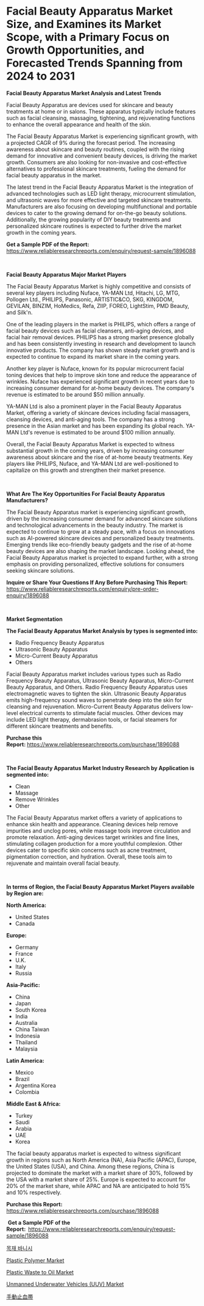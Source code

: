 <p><h1>Facial Beauty Apparatus Market Size, and Examines its Market Scope, with a Primary Focus on Growth Opportunities, and Forecasted Trends Spanning from 2024 to 2031</h1></p><p><strong>Facial Beauty Apparatus Market Analysis and Latest Trends</strong></p>
<p><p>Facial Beauty Apparatus are devices used for skincare and beauty treatments at home or in salons. These apparatus typically include features such as facial cleansing, massaging, tightening, and rejuvenating functions to enhance the overall appearance and health of the skin.</p><p>The Facial Beauty Apparatus Market is experiencing significant growth, with a projected CAGR of 9% during the forecast period. The increasing awareness about skincare and beauty routines, coupled with the rising demand for innovative and convenient beauty devices, is driving the market growth. Consumers are also looking for non-invasive and cost-effective alternatives to professional skincare treatments, fueling the demand for facial beauty apparatus in the market.</p><p>The latest trend in the Facial Beauty Apparatus Market is the integration of advanced technologies such as LED light therapy, microcurrent stimulation, and ultrasonic waves for more effective and targeted skincare treatments. Manufacturers are also focusing on developing multifunctional and portable devices to cater to the growing demand for on-the-go beauty solutions. Additionally, the growing popularity of DIY beauty treatments and personalized skincare routines is expected to further drive the market growth in the coming years.</p></p>
<p><strong>Get a Sample PDF of the Report:&nbsp;</strong> <a href="https://www.reliableresearchreports.com/enquiry/request-sample/1896088">https://www.reliableresearchreports.com/enquiry/request-sample/1896088</a></p>
<p>&nbsp;</p>
<p><strong>Facial Beauty Apparatus Major Market Players</strong></p>
<p><p>The Facial Beauty Apparatus Market is highly competitive and consists of several key players including Nuface, YA-MAN Ltd, Hitachi, LG, MTG, Pollogen Ltd., PHILIPS, Panasonic, ARTISTIC&CO, SKG, KINGDOM, GEVILAN, BINZIM, HoMedics, Refa, ZIIP, FOREO, LightStim, PMD Beauty, and Silk'n.</p><p>One of the leading players in the market is PHILIPS, which offers a range of facial beauty devices such as facial cleansers, anti-aging devices, and facial hair removal devices. PHILIPS has a strong market presence globally and has been consistently investing in research and development to launch innovative products. The company has shown steady market growth and is expected to continue to expand its market share in the coming years.</p><p>Another key player is Nuface, known for its popular microcurrent facial toning devices that help to improve skin tone and reduce the appearance of wrinkles. Nuface has experienced significant growth in recent years due to increasing consumer demand for at-home beauty devices. The company's revenue is estimated to be around $50 million annually.</p><p>YA-MAN Ltd is also a prominent player in the Facial Beauty Apparatus Market, offering a variety of skincare devices including facial massagers, cleansing devices, and anti-aging tools. The company has a strong presence in the Asian market and has been expanding its global reach. YA-MAN Ltd's revenue is estimated to be around $100 million annually.</p><p>Overall, the Facial Beauty Apparatus Market is expected to witness substantial growth in the coming years, driven by increasing consumer awareness about skincare and the rise of at-home beauty treatments. Key players like PHILIPS, Nuface, and YA-MAN Ltd are well-positioned to capitalize on this growth and strengthen their market presence.</p></p>
<p>&nbsp;</p>
<p><strong>What Are The Key Opportunities For Facial Beauty Apparatus Manufacturers?</strong></p>
<p><p>The Facial Beauty Apparatus market is experiencing significant growth, driven by the increasing consumer demand for advanced skincare solutions and technological advancements in the beauty industry. The market is expected to continue to grow at a steady pace, with a focus on innovations such as AI-powered skincare devices and personalized beauty treatments. Emerging trends like eco-friendly beauty gadgets and the rise of at-home beauty devices are also shaping the market landscape. Looking ahead, the Facial Beauty Apparatus market is projected to expand further, with a strong emphasis on providing personalized, effective solutions for consumers seeking skincare solutions.</p></p>
<p><strong>Inquire or Share Your Questions If Any Before Purchasing This Report:</strong> <a href="https://www.reliableresearchreports.com/enquiry/pre-order-enquiry/1896088">https://www.reliableresearchreports.com/enquiry/pre-order-enquiry/1896088</a></p>
<p>&nbsp;</p>
<p><strong>Market Segmentation</strong></p>
<p><strong>The Facial Beauty Apparatus Market Analysis by types is segmented into:</strong></p>
<p><ul><li>Radio Frequency Beauty Apparatus</li><li>Ultrasonic Beauty Apparatus</li><li>Micro-Current Beauty Apparatus</li><li>Others</li></ul></p>
<p><p>Facial Beauty Apparatus market includes various types such as Radio Frequency Beauty Apparatus, Ultrasonic Beauty Apparatus, Micro-Current Beauty Apparatus, and Others. Radio Frequency Beauty Apparatus uses electromagnetic waves to tighten the skin. Ultrasonic Beauty Apparatus emits high-frequency sound waves to penetrate deep into the skin for cleansing and rejuvenation. Micro-Current Beauty Apparatus delivers low-level electrical currents to stimulate facial muscles. Other devices may include LED light therapy, dermabrasion tools, or facial steamers for different skincare treatments and benefits.</p></p>
<p><strong>Purchase this Report:&nbsp;</strong><a href="https://www.reliableresearchreports.com/purchase/1896088">https://www.reliableresearchreports.com/purchase/1896088</a></p>
<p>&nbsp;</p>
<p><strong>The Facial Beauty Apparatus Market Industry Research by Application is segmented into:</strong></p>
<p><ul><li>Clean</li><li>Massage</li><li>Remove Wrinkles</li><li>Other</li></ul></p>
<p><p>The Facial Beauty Apparatus market offers a variety of applications to enhance skin health and appearance. Cleaning devices help remove impurities and unclog pores, while massage tools improve circulation and promote relaxation. Anti-aging devices target wrinkles and fine lines, stimulating collagen production for a more youthful complexion. Other devices cater to specific skin concerns such as acne treatment, pigmentation correction, and hydration. Overall, these tools aim to rejuvenate and maintain overall facial beauty.</p></p>
<p>&nbsp;</p>
<p><strong>In terms of Region, the Facial Beauty Apparatus Market Players available by Region are:</strong></p>
<p>
    <p> <strong> North America: </strong>
        <ul>
            <li>United States</li>
            <li>Canada</li>
        </ul>
        </p> 
    <p> <strong> Europe: </strong>
        <ul>
            <li>Germany</li>
            <li>France</li>
            <li>U.K.</li>
            <li>Italy</li>
            <li>Russia</li>
        </ul>
        </p> 
    <p> <strong> Asia-Pacific: </strong>
        <ul>
            <li>China</li>
            <li>Japan</li>
            <li>South Korea</li>
            <li>India</li>
            <li>Australia</li>
            <li>China Taiwan</li>
            <li>Indonesia</li>
            <li>Thailand</li>
            <li>Malaysia</li>
        </ul>
        </p> 
    <p> <strong> Latin America: </strong>
        <ul>
            <li>Mexico</li>
            <li>Brazil</li>
            <li>Argentina Korea</li>
            <li>Colombia</li>
        </ul>
        </p> 
    <p> <strong> Middle East & Africa: </strong>
        <ul>
            <li>Turkey</li>
            <li>Saudi</li>
            <li>Arabia</li>
            <li>UAE</li>
            <li>Korea</li>
        </ul>
    </p>
    </p>
<p><p>The facial beauty apparatus market is expected to witness significant growth in regions such as North America (NA), Asia Pacific (APAC), Europe, the United States (USA), and China. Among these regions, China is projected to dominate the market with a market share of 30%, followed by the USA with a market share of 25%. Europe is expected to account for 20% of the market share, while APAC and NA are anticipated to hold 15% and 10% respectively.</p></p>
<p><strong>Purchase this Report: </strong><a href="https://www.reliableresearchreports.com/purchase/1896088">https://www.reliableresearchreports.com/purchase/1896088</a></p>
<p>&nbsp;<strong>Get a Sample PDF of the Report:&nbsp;&nbsp;</strong><a href="https://www.reliableresearchreports.com/enquiry/request-sample/1896088">https://www.reliableresearchreports.com/enquiry/request-sample/1896088</a></p>
<p><strong></strong></p>
<p><p><a href="https://medium.com/@twb809904379/%EB%82%98%EB%AC%B4-%EB%A7%88%EA%B0%90-%EC%9E%AC%EB%A3%8C-%EC%8B%9C%EC%9E%A5-%EC%A0%84%EB%A7%9D-%EC%82%B0%EC%97%85-%EA%B0%9C%EC%9A%94-%EB%B0%8F-%EC%98%88%EC%B8%A1-2024%EB%85%84%EB%B6%80%ED%84%B0-2031%EB%85%84-9d0eab20fc23">목재 바니시</a></p><p><a href="https://view.publitas.com/reportprime-1/plastic-polymer-market-provides-detailed-segmentation-of-this-market-based-on-type-application-and-region-and-forecast-for-the-period-from-2024-2031/">Plastic Polymer Market</a></p><p><a href="https://view.publitas.com/reportprime-1/plastic-waste-to-oil-market-research-report-forecasted-for-period-from-2024-2031-by-market-type-market-application-and-region/">Plastic Waste to Oil Market</a></p><p><a href="https://picayune-night-cbd.notion.site/Unmanned-Underwater-Vehicles-UUV-Market-Size-2024-2031-Global-Industrial-Analysis-Key-Geographi-84931a372a3c4c0182c19a518427fd7e">Unmanned Underwater Vehicles (UUV) Market</a></p><p><a href="https://medium.com/@leilaniwyman2021/%E3%83%87%E3%82%B3%E3%83%BC%E3%83%87%E3%82%A3%E3%83%B3%E3%82%B0%E3%83%9E%E3%83%8B%E3%83%A5%E3%82%A2%E3%83%AB%E3%83%88%E3%83%AB%E3%83%8B%E3%82%B1%E3%83%83%E3%83%88%E5%B8%82%E5%A0%B4%E3%81%AE%E3%83%A1%E3%83%88%E3%83%AA%E3%83%83%E3%82%AF%E3%82%B9-%E5%B8%82%E5%A0%B4%E3%82%B7%E3%82%A7%E3%82%A2-%E3%83%88%E3%83%AC%E3%83%B3%E3%83%89-%E6%88%90%E9%95%B7%E3%83%91%E3%82%BF%E3%83%BC%E3%83%B3-dfd79f5168f4">手動止血帯</a></p></p>